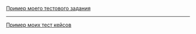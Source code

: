 [Пример моего тестового задания](https://drive.google.com/file/d/1RnFoexxQl3iJZ6xRFDdhXJy6moNYNhC6/view?usp=sharing)

---

[Пример моих тест кейсов](https://docs.google.com/spreadsheets/d/11vi2a3RC1PlilZaEZJnJHF9UinYAl99n/edit?usp=sharing&ouid=112325602326403440003&rtpof=true&sd=true)
